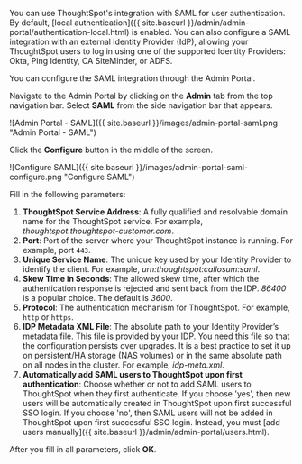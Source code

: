 You can use ThoughtSpot's integration with SAML for user authentication. By default, [local authentication]({{ site.baseurl }}/admin/admin-portal/authentication-local.html) is enabled. You can also configure a SAML integration with an external Identity Provider (IdP), allowing your ThoughtSpot users to log in using one of the supported Identity Providers: Okta, Ping Identity, CA SiteMinder, or ADFS.

You can configure the SAML integration through the Admin Portal.

Navigate to the Admin Portal by clicking on the **Admin** tab from the top navigation bar. Select **SAML** from the side navigation bar that appears.

![Admin Portal - SAML]({{ site.baseurl }}/images/admin-portal-saml.png "Admin Portal - SAML")

Click the **Configure** button in the middle of the screen.

![Configure SAML]({{ site.baseurl }}/images/admin-portal-saml-configure.png "Configure SAML")

Fill in the following parameters:

1. **ThoughtSpot Service Address**: A fully qualified and resolvable domain name for the ThoughtSpot service. For example, *thoughtspot.thoughtspot-customer.com*.
2. **Port**: Port of the server where your ThoughtSpot instance is running. For example, port `443`.
3. **Unique Service Name**: The unique key used by your Identity Provider to identify the client. For example, *urn:thoughtspot:callosum:saml*.
4. **Skew Time in Seconds**: The allowed skew time, after which the authentication response is rejected and sent back from the IDP. *86400* is a popular choice. The default is *3600*.
5. **Protocol**: The authentication mechanism for ThoughtSpot. For example, `http` or `https`.
6. **IDP Metadata XML File**: The absolute path to your Identity Provider’s metadata file. This file is provided by your IDP.  You need this file so that the configuration persists over upgrades. It is a best practice to set it up on persistent/HA storage (NAS volumes) or in the same absolute path on all nodes in the cluster. For example, *idp-meta.xml*.
7. **Automatically add SAML users to ThoughtSpot upon first authentication**: Choose whether or not to add SAML users to ThoughtSpot when they first authenticate. If you choose 'yes', then new users will be automatically created in ThoughtSpot upon first successful SSO login.
If you choose 'no', then SAML users will not be added in ThoughtSpot upon first successful SSO login. Instead, you must [add users manually]({{ site.baseurl }}/admin/admin-portal/users.html).

After you fill in all parameters, click **OK**.
